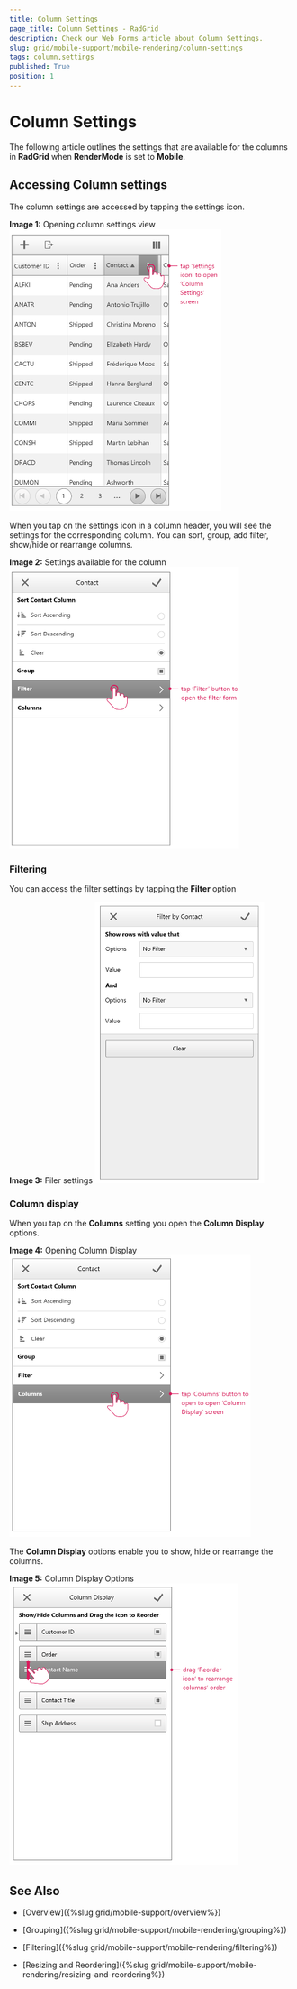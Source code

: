 ```yaml
---
title: Column Settings
page_title: Column Settings - RadGrid
description: Check our Web Forms article about Column Settings.
slug: grid/mobile-support/mobile-rendering/column-settings
tags: column,settings
published: True
position: 1
---
```


# Column Settings



The following article outlines the settings that are available for the columns in **RadGrid** when **RenderMode** is set to **Mobile**.

## Accessing Column settings

The column settings are accessed by tapping the settings icon.

**Image 1:** Opening column settings view
![adaptive grid Column Settings-1](images/adaptive_grid_ColumnSettings-1.png)

When you tap on the settings icon in a column header, you will see the settings for the corresponding column. You can sort, group, add filter, show/hide or rearrange columns.

**Image 2:** Settings available for the column
![adaptive grid Column Settings-2](images/adaptive_grid_ColumnSettings-2.png)

### Filtering

You can access the filter settings by tapping the **Filter** option

**Image 3:** Filer settings
![adaptive grid Column Settings-3](images/adaptive_grid_ColumnSettings-3.png)

### Column display

When you tap on the **Columns** setting you open the **Column Display** options.

**Image 4:** Opening Column Display
![adaptive grid Column Settings-4](images/adaptive_grid_ColumnSettings-4.png)

The **Column Display** options enable you to show, hide or rearrange the columns.

**Image 5:** Column Display Options
![adaptive grid Column Settings-5](images/adaptive_grid_ColumnSettings-5.png)

## See Also

 * [Overview]({%slug grid/mobile-support/overview%})

 * [Grouping]({%slug grid/mobile-support/mobile-rendering/grouping%})

 * [Filtering]({%slug grid/mobile-support/mobile-rendering/filtering%})

 * [Resizing and Reordering]({%slug grid/mobile-support/mobile-rendering/resizing-and-reordering%})
